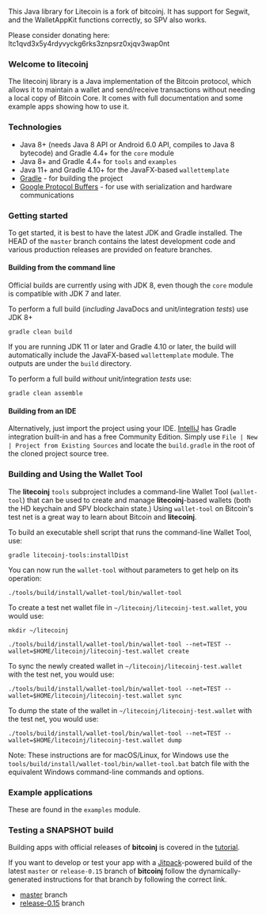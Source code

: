 This Java library for Litecoin is a fork of bitcoinj. It has support for Segwit, and the WalletAppKit functions correctly, so SPV also works.

Please consider donating here: ltc1qvd3x5y4rdyvyckg6rks3znpsrz0xjqv3wap0nt

### Welcome to litecoinj

The litecoinj library is a Java implementation of the Bitcoin protocol, which allows it to maintain a wallet and send/receive transactions without needing a local copy of Bitcoin Core. It comes with full documentation and some example apps showing how to use it.

### Technologies

* Java 8+ (needs Java 8 API or Android 6.0 API, compiles to Java 8 bytecode) and Gradle 4.4+ for the `core` module
* Java 8+ and Gradle 4.4+ for `tools` and `examples`
* Java 11+ and Gradle 4.10+ for the JavaFX-based `wallettemplate`
* [Gradle](https://gradle.org/) - for building the project
* [Google Protocol Buffers](https://github.com/google/protobuf) - for use with serialization and hardware communications

### Getting started

To get started, it is best to have the latest JDK and Gradle installed. The HEAD of the `master` branch contains the latest development code and various production releases are provided on feature branches.

#### Building from the command line

Official builds are currently using with JDK 8, even though the `core` module is compatible with JDK 7 and later.

To perform a full build (*including* JavaDocs and unit/integration *tests*) use JDK 8+
```
gradle clean build
```
If you are running JDK 11 or later and Gradle 4.10 or later, the build will automatically include the JavaFX-based `wallettemplate` module. The outputs are under the `build` directory.

To perform a full build *without* unit/integration *tests* use:
```
gradle clean assemble
```

#### Building from an IDE

Alternatively, just import the project using your IDE. [IntelliJ](http://www.jetbrains.com/idea/download/) has Gradle integration built-in and has a free Community Edition. Simply use `File | New | Project from Existing Sources` and locate the `build.gradle` in the root of the cloned project source tree.

### Building and Using the Wallet Tool

The **litecoinj** `tools` subproject includes a command-line Wallet Tool (`wallet-tool`) that can be used to create and manage **litecoinj**-based wallets (both the HD keychain and SPV blockchain state.) Using `wallet-tool` on Bitcoin's test net is a great way to learn about Bitcoin and **litecoinj**.

To build an executable shell script that runs the command-line Wallet Tool, use:
```
gradle litecoinj-tools:installDist
```

You can now run the `wallet-tool` without parameters to get help on its operation:
```
./tools/build/install/wallet-tool/bin/wallet-tool
```

To create a test net wallet file in `~/litecoinj/litecoinj-test.wallet`, you would use:
```
mkdir ~/litecoinj
```
```
./tools/build/install/wallet-tool/bin/wallet-tool --net=TEST --wallet=$HOME/litecoinj/litecoinj-test.wallet create
```

To sync the newly created wallet in `~/litecoinj/litecoinj-test.wallet` with the test net, you would use:
```
./tools/build/install/wallet-tool/bin/wallet-tool --net=TEST --wallet=$HOME/litecoinj/litecoinj-test.wallet sync
```

To dump the state of the wallet in `~/litecoinj/litecoinj-test.wallet` with the test net, you would use:
```
./tools/build/install/wallet-tool/bin/wallet-tool --net=TEST --wallet=$HOME/litecoinj/litecoinj-test.wallet dump
```

Note: These instructions are for macOS/Linux, for Windows use the `tools/build/install/wallet-tool/bin/wallet-tool.bat` batch file with the equivalent Windows command-line commands and options.

### Example applications

These are found in the `examples` module.

### Testing a SNAPSHOT build

Building apps with official releases of **bitcoinj** is covered in the [tutorial](https://bitcoinj.github.io/getting-started).

If you want to develop or test your app with a [Jitpack](https://jitpack.io)-powered build of the latest `master` or `release-0.15` branch of **bitcoinj** follow the dynamically-generated instructions for that branch by following the correct link.


* [master](https://jitpack.io/#bitcoinj/bitcoinj/master-SNAPSHOT) branch
* [release-0.15](https://jitpack.io/#bitcoinj/bitcoinj/release-0.15-SNAPSHOT) branch
